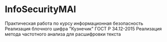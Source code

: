 # InfoSecurityMAI
Практическая работа по курсу информационная безопасность
Реализация блочного шифра "Кузнечик" ГОСТ Р 34.12-2015
Реализация метода частотного анализа для расшифровки текста

